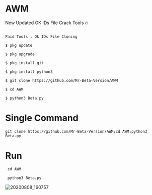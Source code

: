 # AWM
New Updated OK IDs File Crack Tools 🔥

```

Paid Tools : Ok IDs File Cloning 

$ pkg update

$ pkg upgrade

$ pkg install git

$ pkg install python3

$ git clone https://github.com/Mr-Beta-Version/AWM

$ cd AWM

$ python3 Beta.py
```

# Single Command

```git clone https://github.com/Mr-Beta-Version/AWM;cd AWM;python3 Beta.py```

# Run
```
 cd AWM

 python3 Beta.py
```

![20200808_160757](https://github.com/Mr-Beta-Version/AWM/blob/main/Screenshot_20220624_015712.jpg)

